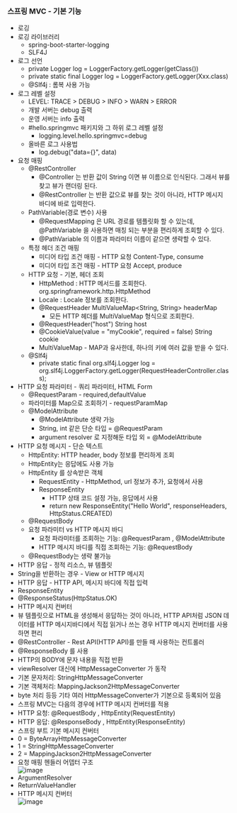 ### 스프링 MVC - 기본 기능
* 로깅
* 로깅 라이브러리
  * spring-boot-starter-logging
  * SLF4J
* 로그 선언
  * private Logger log = LoggerFactory.getLogger(getClass())
  * private static final Logger log = LoggerFactory.getLogger(Xxx.class)
  * @Slf4j : 롬복 사용 가능
* 로그 레벨 설정
  * LEVEL: TRACE > DEBUG > INFO > WARN > ERROR
  * 개발 서버는 debug 출력
  * 운영 서버는 info 출력
  * #hello.springmvc 패키지와 그 하위 로그 레벨 설정
    * logging.level.hello.springmvc=debug
  * 올바른 로그 사용법
    * log.debug("data={}", data)
* 요청 매핑
  * @RestController
    * @Controller 는 반환 값이 String 이면 뷰 이름으로 인식된다. 그래서 뷰를 찾고 뷰가 랜더링 된다.
    * @RestController 는 반환 값으로 뷰를 찾는 것이 아니라, HTTP 메시지 바디에 바로 입력한다.
  * PathVariable(경로 변수) 사용
    * @RequestMapping 은 URL 경로를 템플릿화 할 수 있는데, @PathVariable 을 사용하면 매칭 되는 부분을 편리하게 조회할 수 있다.
    * @PathVariable 의 이름과 파라미터 이름이 같으면 생략할 수 있다.
  * 특정 헤더 조건 매핑
    * 미디어 타입 조건 매핑 - HTTP 요청 Content-Type, consume
    * 미디어 타입 조건 매핑 - HTTP 요청 Accept, produce
  * HTTP 요청 - 기본, 헤더 조회
    * HttpMethod : HTTP 메서드를 조회한다. org.springframework.http.HttpMethod
    * Locale : Locale 정보를 조회한다.
    * @RequestHeader MultiValueMap<String, String> headerMap
      * 모든 HTTP 헤더를 MultiValueMap 형식으로 조회한다.
    * @RequestHeader("host") String host
    * @CookieValue(value = "myCookie", required = false) String cookie
    * MultiValueMap - MAP과 유사한데, 하나의 키에 여러 값을 받을 수 있다.
  * @Slf4j
    * private static final org.slf4j.Logger log = org.slf4j.LoggerFactory.getLogger(RequestHeaderController.class);
* HTTP 요청 파라미터 - 쿼리 파라미터, HTML Form
  * @RequestParam - required,defaultValue
  * 파라미터를 Map으로 조회하기 - requestParamMap
  * @ModelAttribute
    * @ModelAttribute 생략 가능
    * String, int 같은 단순 타입 = @RequestParam
    * argument resolver 로 지정해둔 타입 외 = @ModelAttribute
* HTTP 요청 메시지 - 단순 텍스트
  * HttpEntity: HTTP header, body 정보를 편리하게 조회
  * HttpEntity는 응답에도 사용 가능
  * HttpEntity 를 상속받은 객체
    * RequestEntity - HttpMethod, url 정보가 추가, 요청에서 사용
    * ResponseEntity
      * HTTP 상태 코드 설정 가능, 응답에서 사용
      * return new ResponseEntity<String>("Hello World", responseHeaders, HttpStatus.CREATED)
  * @RequestBody
  * 요청 파라미터 vs HTTP 메시지 바디
    * 요청 파라미터를 조회하는 기능: @RequestParam , @ModelAttribute
    * HTTP 메시지 바디를 직접 조회하는 기능: @RequestBody
  * @RequestBody는 생략 불가능
* HTTP 응답 - 정적 리소스, 뷰 템플릿
 * String을 반환하는 경우 - View or HTTP 메시지
* HTTP 응답 - HTTP API, 메시지 바디에 직접 입력
 * ResponseEntity
 * @ResponseStatus(HttpStatus.OK)
* HTTP 메시지 컨버터
 * 뷰 템플릿으로 HTML을 생성해서 응답하는 것이 아니라, HTTP API처럼 JSON 데이터를 HTTP 메시지바디에서 직접 읽거나 쓰는 경우 HTTP 메시지 컨버터를 사용하면 편리
 * @RestController - Rest API(HTTP API)를 만들 때 사용하는 컨트롤러
 * @ResponseBody 를 사용
  * HTTP의 BODY에 문자 내용을 직접 반환
  * viewResolver 대신에 HttpMessageConverter 가 동작
  * 기본 문자처리: StringHttpMessageConverter
  * 기본 객체처리: MappingJackson2HttpMessageConverter
  * byte 처리 등등 기타 여러 HttpMessageConverter가 기본으로 등록되어 있음
 * 스프링 MVC는 다음의 경우에 HTTP 메시지 컨버터를 적용
  * HTTP 요청: @RequestBody , HttpEntity(RequestEntity)
  * HTTP 응답: @ResponseBody , HttpEntity(ResponseEntity)
 * 스프링 부트 기본 메시지 컨버터
  * 0 = ByteArrayHttpMessageConverter
  * 1 = StringHttpMessageConverter
  * 2 = MappingJackson2HttpMessageConverter
* 요청 매핑 헨들러 어뎁터 구조  
![image](https://github.com/yeRim650/TIL-2023/assets/102463200/84b25296-1b21-4106-b6cf-f2c07c812daa)
* ArgumentResolver
* ReturnValueHandler
* HTTP 메시지 컨버터  
![image](https://github.com/yeRim650/TIL-2023/assets/102463200/bf879a8b-03ef-4b29-9ba9-e0b54ca22b9a)
